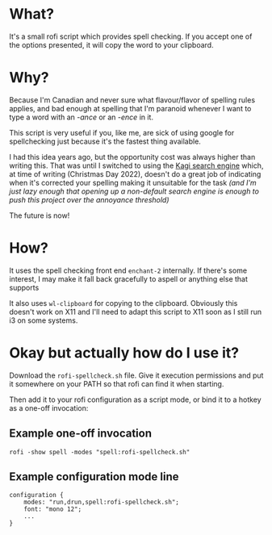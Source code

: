 # What?

It's a small rofi script which provides spell checking. If you accept one of the options presented, it will copy the word to your clipboard.

# Why?

Because I'm Canadian and never sure what flavour/flavor of spelling rules applies, and bad enough at spelling that I'm paranoid whenever I want to type a word with an *-ance* or an *-ence* in it.

This script is very useful if you, like me, are sick of using google for spellchecking just because it's the fastest thing available.

I had this idea years ago, but the opportunity cost was always higher than writing this. That was until I switched to using the [Kagi search engine](https://kagi.com) which, at time of writing (Christmas Day 2022), doesn't do a great job of indicating when it's corrected your spelling making it unsuitable for the task *(and I'm just lazy enough that opening up a non-default search engine is enough to push this project over the annoyance threshold)*

The future is now!

# How?

It uses the spell checking front end `enchant-2` internally. If there's some interest, I may make it fall back gracefully to aspell or anything else that supports 

It also uses `wl-clipboard` for copying to the clipboard. Obviously this doesn't work on X11 and I'll need to adapt this script to X11 soon as I still run i3 on some systems.

# Okay but actually how do I use it?

Download the `rofi-spellcheck.sh` file. Give it execution permissions and put it somewhere on your PATH so that rofi can find it when starting.

Then add it to your rofi configuration as a script mode, or bind it to a hotkey as a one-off invocation:

## Example one-off invocation
```
rofi -show spell -modes "spell:rofi-spellcheck.sh"
```

## Example configuration mode line
```
configuration {
    modes: "run,drun,spell:rofi-spellcheck.sh";
    font: "mono 12";
    ...
}
```
